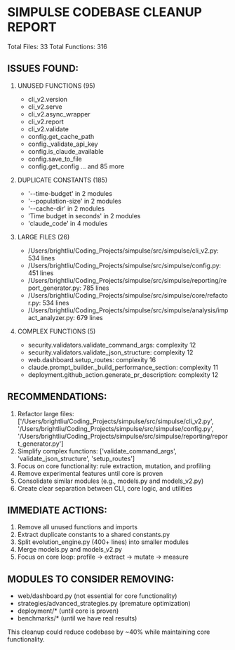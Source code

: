SIMPULSE CODEBASE CLEANUP REPORT
======================================================================

Total Files: 33
Total Functions: 316

ISSUES FOUND:
----------------------------------------------------------------------

1. UNUSED FUNCTIONS (95)
   - cli_v2.version
   - cli_v2.serve
   - cli_v2.async_wrapper
   - cli_v2.report
   - cli_v2.validate
   - config.get_cache_path
   - config._validate_api_key
   - config.is_claude_available
   - config.save_to_file
   - config.get_config
   ... and 85 more

3. DUPLICATE CONSTANTS (185)
   - '--time-budget' in 2 modules
   - '--population-size' in 2 modules
   - '--cache-dir' in 2 modules
   - 'Time budget in seconds' in 2 modules
   - 'claude_code' in 4 modules

4. LARGE FILES (26)
   - /Users/brightliu/Coding_Projects/simpulse/src/simpulse/cli_v2.py: 534 lines
   - /Users/brightliu/Coding_Projects/simpulse/src/simpulse/config.py: 451 lines
   - /Users/brightliu/Coding_Projects/simpulse/src/simpulse/reporting/report_generator.py: 785 lines
   - /Users/brightliu/Coding_Projects/simpulse/src/simpulse/core/refactor.py: 534 lines
   - /Users/brightliu/Coding_Projects/simpulse/src/simpulse/analysis/impact_analyzer.py: 679 lines

5. COMPLEX FUNCTIONS (5)
   - security.validators.validate_command_args: complexity 12
   - security.validators.validate_json_structure: complexity 12
   - web.dashboard.setup_routes: complexity 16
   - claude.prompt_builder._build_performance_section: complexity 11
   - deployment.github_action.generate_pr_description: complexity 12

RECOMMENDATIONS:
----------------------------------------------------------------------
1. Refactor large files: ['/Users/brightliu/Coding_Projects/simpulse/src/simpulse/cli_v2.py', '/Users/brightliu/Coding_Projects/simpulse/src/simpulse/config.py', '/Users/brightliu/Coding_Projects/simpulse/src/simpulse/reporting/report_generator.py']
2. Simplify complex functions: ['validate_command_args', 'validate_json_structure', 'setup_routes']
3. Focus on core functionality: rule extraction, mutation, and profiling
4. Remove experimental features until core is proven
5. Consolidate similar modules (e.g., models.py and models_v2.py)
6. Create clear separation between CLI, core logic, and utilities

IMMEDIATE ACTIONS:
----------------------------------------------------------------------
1. Remove all unused functions and imports
2. Extract duplicate constants to a shared constants.py
3. Split evolution_engine.py (400+ lines) into smaller modules
4. Merge models.py and models_v2.py
5. Focus on core loop: profile → extract → mutate → measure

MODULES TO CONSIDER REMOVING:
----------------------------------------------------------------------
- web/dashboard.py (not essential for core functionality)
- strategies/advanced_strategies.py (premature optimization)
- deployment/* (until core is proven)
- benchmarks/* (until we have real results)

This cleanup could reduce codebase by ~40% while maintaining core functionality.